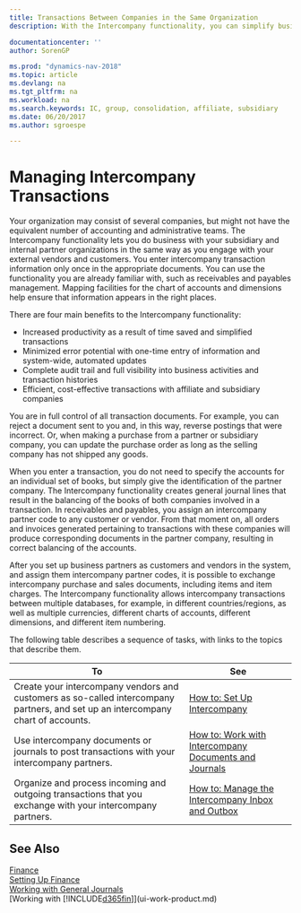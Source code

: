 ```yaml
---
title: Transactions Between Companies in the Same Organization
description: With the Intercompany functionality, you can simplify business processes and transactions between companies within the same organization.  

documentationcenter: ''
author: SorenGP

ms.prod: "dynamics-nav-2018"
ms.topic: article
ms.devlang: na
ms.tgt_pltfrm: na
ms.workload: na
ms.search.keywords: IC, group, consolidation, affiliate, subsidiary
ms.date: 06/20/2017
ms.author: sgroespe

---
```

# Managing Intercompany Transactions
Your organization may consist of several companies, but might not have the equivalent number of accounting and administrative teams. The Intercompany functionality lets you do business with your subsidiary and internal partner organizations in the same way as you engage with your external vendors and customers. You enter intercompany transaction information only once in the appropriate documents. You can use the functionality you are already familiar with, such as receivables and payables management. Mapping facilities for the chart of accounts and dimensions help ensure that information appears in the right places.  

There are four main benefits to the Intercompany functionality:  

- Increased productivity as a result of time saved and simplified transactions  
- Minimized error potential with one-time entry of information and system-wide, automated updates  
- Complete audit trail and full visibility into business activities and transaction histories  
- Efficient, cost-effective transactions with affiliate and subsidiary companies  

You are in full control of all transaction documents. For example, you can reject a document sent to you and, in this way, reverse postings that were incorrect. Or, when making a purchase from a partner or subsidiary company, you can update the purchase order as long as the selling company has not shipped any goods.  

When you enter a transaction, you do not need to specify the accounts for an individual set of books, but simply give the identification of the partner company. The Intercompany functionality creates general journal lines that result in the balancing of the books of both companies involved in a transaction. In receivables and payables, you assign an intercompany partner code to any customer or vendor. From that moment on, all orders and invoices generated pertaining to transactions with these companies will produce corresponding documents in the partner company, resulting in correct balancing of the accounts.  

 After you set up business partners as customers and vendors in the system, and assign them intercompany partner codes, it is possible to exchange intercompany purchase and sales documents, including items and item charges. The Intercompany functionality allows intercompany transactions between multiple databases, for example, in different countries/regions, as well as multiple currencies, different charts of accounts, different dimensions, and different item numbering.  

The following table describes a sequence of tasks, with links to the topics that describe them.

 |To |See|
 |---|---|
 |Create your intercompany vendors and customers as so-called intercompany partners, and set up an intercompany chart of accounts.|[How to: Set Up Intercompany](intercompany-how-setup.md)|
 |Use intercompany documents or journals to post transactions with your intercompany partners.|[How to: Work with Intercompany Documents and Journals](intercompany-how-work-documents-journals.md)|
 |Organize and process incoming and outgoing transactions that you exchange with your intercompany partners.|[How to: Manage the Intercompany Inbox and Outbox](intercompany-how-manage-intercompany-inbox.md)|

## See Also
[Finance](finance.md)  
[Setting Up Finance](finance-setup-finance.md)  
[Working with General Journals](ui-work-general-journals.md)  
[Working with [!INCLUDE[d365fin](includes/d365fin_md.md)]](ui-work-product.md)
